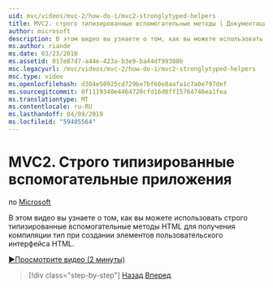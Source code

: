 ```yaml
---
uid: mvc/videos/mvc-2/how-do-i/mvc2-stronglytyped-helpers
title: MVC2. строго типизированные вспомогательные методы | Документация Майкрософт
author: microsoft
description: В этом видео вы узнаете о том, как вы можете использовать строго типизированные вспомогательные методы HTML для получения компиляции тип при создании элементов пользовательского интерфейса HTML.
ms.author: riande
ms.date: 03/23/2010
ms.assetid: 017e87d7-a44e-423a-b3e9-ba44df99388b
msc.legacyurl: /mvc/videos/mvc-2/how-do-i/mvc2-stronglytyped-helpers
msc.type: video
ms.openlocfilehash: d304e50925cd729be7bf60e8aafa1c7a0e797def
ms.sourcegitcommit: 0f1119340e4464720cfd16d0ff15764746ea1fea
ms.translationtype: MT
ms.contentlocale: ru-RU
ms.lasthandoff: 04/09/2019
ms.locfileid: "59405564"
---
```

# <a name="mvc2---stronglytyped-helpers"></a>MVC2. Строго типизированные вспомогательные приложения

по [Microsoft](https://github.com/microsoft)

В этом видео вы узнаете о том, как вы можете использовать строго типизированные вспомогательные методы HTML для получения компиляции тип при создании элементов пользовательского интерфейса HTML.

[&#9654;Просмотрите видео (2 минуты)](https://channel9.msdn.com/Blogs/ASP-NET-Site-Videos/mvc2-stronglytyped-helpers)

> [!div class="step-by-step"]
> [Назад](mvc2-html-encoding.md)
> [Вперед](mvc2-model-validation.md)
